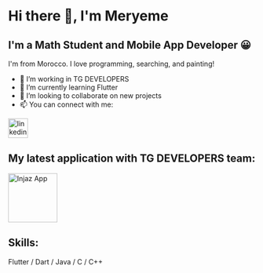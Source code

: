 # Hi there 👋, I'm Meryeme 
## I'm a Math Student and Mobile App Developer 😀
I'm from Morocco. I love programming, searching, and painting! 

- 💼 I’m working in TG DEVELOPERS
- 🌱 I’m currently learning Flutter 
- 👯 I’m looking to collaborate on new projects 
- 📫 You can connect with me:   

[<img src='https://cdn.jsdelivr.net/npm/simple-icons@3.0.1/icons/linkedin.svg' alt='linkedin' height='40'>](https://www.linkedin.com/in/https://www.linkedin.com/in/meryeme-el-madani-9990411b6//)  

## My latest application with TG DEVELOPERS team:

<img src='https://i.ibb.co/rMXJYPv/Whats-App-Video-2021-04-23-at-12-50-35-PM.gif' alt='Injaz App' height='100'>

## Skills: 
Flutter / Dart / Java / C / C++ 






